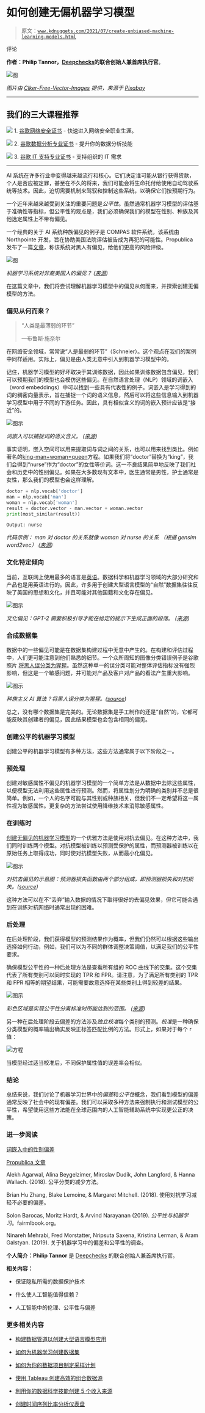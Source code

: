 # 如何创建无偏机器学习模型

> 原文：[`www.kdnuggets.com/2021/07/create-unbiased-machine-learning-models.html`](https://www.kdnuggets.com/2021/07/create-unbiased-machine-learning-models.html)

评论

**作者：Philip Tannor，[Deepchecks](https://deepchecks.com/)的联合创始人兼首席执行官**。

![图](img/f109257a81bf17a819ae1929ce210afe.png)

*图片由* [*Clker-Free-Vector-Images*](https://pixabay.com/users/clker-free-vector-images-3736/?utm_source=link-attribution&utm_medium=referral&utm_campaign=image&utm_content=307248) *提供，来源于* [*Pixabay*](https://pixabay.com/?utm_source=link-attribution&utm_medium=referral&utm_campaign=image&utm_content=307248)

* * *

## 我们的三大课程推荐

![](img/0244c01ba9267c002ef39d4907e0b8fb.png) 1\. [谷歌网络安全证书](https://www.kdnuggets.com/google-cybersecurity) - 快速进入网络安全职业生涯。

![](img/e225c49c3c91745821c8c0368bf04711.png) 2\. [谷歌数据分析专业证书](https://www.kdnuggets.com/google-data-analytics) - 提升你的数据分析技能

![](img/0244c01ba9267c002ef39d4907e0b8fb.png) 3\. [谷歌 IT 支持专业证书](https://www.kdnuggets.com/google-itsupport) - 支持组织的 IT 需求

* * *

AI 系统在许多行业中变得越来越流行和核心。它们决定谁可能从银行获得贷款，个人是否应被定罪，甚至在不久的将来，我们可能会将生命托付给使用自动驾驶系统等技术。因此，迫切需要机制来驾驭和控制这些系统，以确保它们按预期行为。

一个近年来越来越受到关注的重要问题是*公平性*。虽然通常机器学习模型的评估基于准确性等指标，但公平性的观点是，我们必须确保我们的模型在性别、种族及其他选定属性上不带有偏见。

一个经典的关于 AI 系统种族偏见的例子是 COMPAS 软件系统，该系统由 Northpointe 开发，旨在协助美国法院评估被告成为再犯的可能性。Propublica 发布了一篇[文章](https://www.propublica.org/article/machine-bias-risk-assessments-in-criminal-sentencing)，称该系统对黑人有偏见，给他们更高的风险评级。

![图](img/286f789c76493394720b3c8cbe64ca84.png)

*机器学习系统对非裔美国人的偏见？ (*[*来源*](https://www.propublica.org/article/machine-bias-risk-assessments-in-criminal-sentencing)*)*

在这篇文章中，我们将尝试理解机器学习模型中的偏见从何而来，并探索创建无偏模型的方法。

### 偏见从何而来？

> “人类是最薄弱的环节”
> 
> —布鲁斯·施奈尔

在网络安全领域，常常说“人是最弱的环节”（Schneier）。这个观点在我们的案例中同样适用。实际上，偏见是由人类无意中引入到机器学习模型中的。

记住，机器学习模型的好坏取决于其训练数据，因此如果训练数据包含偏见，我们可以预期我们的模型也会模仿这些偏见。在自然语言处理（NLP）领域的词嵌入（word embeddings）中可以找到一些具有代表性的例子。词嵌入是学习得到的词的稠密向量表示，旨在捕捉一个词的语义信息，然后可以将这些信息输入到机器学习模型中用于不同的下游任务。因此，具有相似含义的词的嵌入预计应该是“接近”的。

![图示](img/226ab20e7f0444a5cf42625469fff5d4.png)

*词嵌入可以捕捉词的语义含义。 (*[*来源*](https://www.ibm.com/blogs/research/2018/11/word-movers-embedding/)*)*

事实证明，嵌入空间可以用来提取词与词之间的关系，也可以用来找到类比。例如著名的[king-man+woman=queen](https://www.technologyreview.com/2015/09/17/166211/king-man-woman-queen-the-marvelous-mathematics-of-computational-linguistics/)方程。如果我们将“doctor”替换为“king”，我们会得到“nurse”作为“doctor”的女性等价词。这一不良结果简单地反映了我们社会和历史中的性别偏见。如果在大多数现有文本中，医生通常是男性，护士通常是女性，那么我们的模型也会这样理解。

```py
doctor = nlp.vocab['doctor']
man = nlp.vocab['man']
woman = nlp.vocab['woman']
result = doctor.vector - man.vector + woman.vector
print(most_similar(result))

Output: nurse
```

*代码示例：* *man* *对* *doctor* *的关系就像* *woman* *对* *nurse* *的关系* *（根据 gensim word2vec）* *(*[*来源*](https://colab.research.google.com/drive/165qN7RfKByFDlWB6m-E5gRvcSEEodGV0?usp=sharing)*)*

### 文化特定倾向

当前，互联网上使用最多的语言是[英语](https://www.statista.com/statistics/262946/share-of-the-most-common-languages-on-the-internet/#:~:text=As%20of%20January%202020%2C%20English,percent%20of%20global%20internet%20users.)。数据科学和机器学习领域的大部分研究和产品也是用英语进行的。因此，许多用于创建大型语言模型的“自然”数据集往往反映了美国的思想和文化，并且可能对其他国籍和文化存在偏见。

![图示](img/3a6bd2ee7625df70901f1fe33257b7ca.png)

*文化偏见：GPT-2 需要积极引导才能在给定的提示下生成正面的段落。 (*[*来源*](https://blog.einstein.ai/gedi/)*)*

### 合成数据集

数据中的一些偏见可能是在数据集构建过程中无意中产生的。在构建和评估过程中，人们更可能注意到他们熟悉的细节。一个众所周知的图像分类错误例子是谷歌照片 [将黑人误分类为猩猩](https://www.wsj.com/articles/BL-DGB-42522)。虽然这种单一的误分类可能对整体评估指标没有强烈影响，但这是一个敏感问题，并可能对产品及客户对产品的看法产生重大影响。

![图示](img/05cedf7c97a4e086de2b0fa7ba670e26.png)

*种族主义 AI 算法？将黑人误分类为猩猩。(*[*source*](https://www.wsj.com/articles/BL-DGB-42522)*)*

总之，没有哪个数据集是完美的。无论数据集是手工制作的还是“自然”的，它都可能反映其创建者的偏见，因此结果模型也会包含相同的偏见。

### 创建公平的机器学习模型

创建公平的机器学习模型有多种方法，这些方法通常属于以下阶段之一。

### 预处理

创建对敏感属性不偏见的机器学习模型的一个简单方法是从数据中去除这些属性，以便模型无法利用这些属性进行预测。然而，将属性划分为明确的类别并不总是很简单。例如，一个人的名字可能与其性别或种族相关，但我们不一定希望将这一属性视为敏感属性。更复杂的方法尝试使用降维技术来消除敏感属性。

### 在训练时

[创建无偏见的机器学习模型](https://deepchecks.com/how-to-create-unbiased-ml-models/)的一个优雅方法是使用对抗去偏见。在这种方法中，我们同时训练两个模型。对抗模型被训练以预测受保护的属性，而预测器被训练以在原始任务上取得成功，同时使对抗模型失败，从而最小化偏见。

![图示](img/ac04940d304eced71c619b269d1c2468.png)

*对抗去偏见的示意图：预测器损失函数由两个部分组成，即预测器损失和对抗损失。(*[*source*](https://arxiv.org/pdf/1801.07593.pdf)*)*

这种方法可以在不“丢弃”输入数据的情况下取得很好的去偏见效果，但它可能会遇到在训练对抗网络时通常出现的困难。

### 后处理

在后处理阶段，我们获得模型的预测结果作为概率，但我们仍然可以根据这些输出选择如何行动，例如，我们可以为不同的群体调整决策阈值，以满足我们的公平性要求。

确保模型公平性的一种后处理方法是查看所有组的 ROC 曲线下的交集。这个交集代表了所有类别可以同时实现的 TPR 和 FPR。请注意，为了满足所有类别的 TPR 和 FPR 相等的期望结果，可能需要故意选择在某些类别上得到较差的结果。

![图示](img/1bd7e256c87e70aaceaf57dc23972269.png)

*彩色区域是实现公平性分离标准时所能达到的范围。 (*[*来源*](https://fairmlbook.org/classification.html)*)*

另一种在后处理阶段去偏差的方法涉及*独立校准*每个类别的预测。*校准*是一种确保分类模型的概率输出确实反映正标签匹配比例的方法。形式上，如果对于每个 r 值：

![方程](img/4261c701bf4517a4b0357b5fd7d1157d.png)

当模型经过适当校准后，不同保护属性值的误差率会相似。

### 结论

总结来说，我们讨论了机器学习世界中的*偏差*和*公平性*概念，我们看到模型的偏差通常反映了社会中的现有偏差。我们可以采取多种方法来强制执行和测试模型的公平性，希望使用这些方法能在全球范围内的人工智能辅助系统中实现更公正的决策。

### 进一步阅读

[词嵌入中的性别偏差](https://towardsdatascience.com/gender-bias-word-embeddings-76d9806a0e17)

[Propublica 文章](https://www.propublica.org/article/machine-bias-risk-assessments-in-criminal-sentencing)

Alekh Agarwal, Alina Beygelzimer, Miroslav Dudík, John Langford, & Hanna Wallach. (2018). 公平分类的减少方法。

Brian Hu Zhang, Blake Lemoine, & Margaret Mitchell. (2018). 使用对抗学习减轻不必要的偏差。

Solon Barocas, Moritz Hardt, & Arvind Narayanan (2019). *公平性与机器学习*。fairmlbook.org。

Ninareh Mehrabi, Fred Morstatter, Nripsuta Saxena, Kristina Lerman, & Aram Galstyan. (2019). 关于机器学习中的偏差和公平性的调查。

**个人简介：Philip Tannor** 是 [Deepchecks](https://deepchecks.com/) 的联合创始人兼首席执行官。

**相关内容：**

+   保证隐私所需的数据保护技术

+   什么使人工智能值得信赖？

+   人工智能中的伦理、公平性与偏差

### 更多相关内容

+   [构建数据管道以创建大型语言模型应用](https://www.kdnuggets.com/building-data-pipelines-to-create-apps-with-large-language-models)

+   [如何为机器学习创建数据集](https://www.kdnuggets.com/2022/02/create-dataset-machine-learning.html)

+   [如何为你的数据项目制定采样计划](https://www.kdnuggets.com/2022/11/create-sampling-plan-data-project.html)

+   [使用 Tableau 创建高效的组合数据源](https://www.kdnuggets.com/2022/05/create-efficient-combined-data-sources-tableau.html)

+   [利用你的数据科学技能创建 5 个收入来源](https://www.kdnuggets.com/2023/03/data-science-skills-create-5-streams-income.html)

+   [创建时间序列比率分析仪表盘](https://www.kdnuggets.com/2023/06/wolfer-create-time-series-ratio-analysis-dashboard.html)
